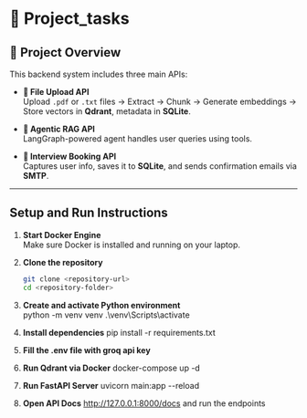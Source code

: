 # 🚀 Project_tasks

## 🧩 Project Overview

This backend system includes three main APIs:

- **📄 File Upload API**  
  Upload `.pdf` or `.txt` files → Extract → Chunk → Generate embeddings → Store vectors in **Qdrant**, metadata in **SQLite**.

- **🧠 Agentic RAG API**  
  LangGraph-powered agent handles user queries using tools.

- **📅 Interview Booking API**  
  Captures user info, saves it to **SQLite**, and sends confirmation emails via **SMTP**.

---


## Setup and Run Instructions

1. **Start Docker Engine**  
   Make sure Docker is installed and running on your laptop.

2. **Clone the repository**  
   ```bash
   git clone <repository-url>
   cd <repository-folder>

3. **Create and activate Python environment**  
python -m venv venv
.\venv\Scripts\activate

4. **Install dependencies** 
pip install -r requirements.txt


5. **Fill the .env file with groq api key** 


6. **Run Qdrant via Docker**
docker-compose up -d


7. **Run FastAPI Server**
uvicorn main:app --reload    


8. **Open API Docs**
http://127.0.0.1:8000/docs
and run the endpoints

